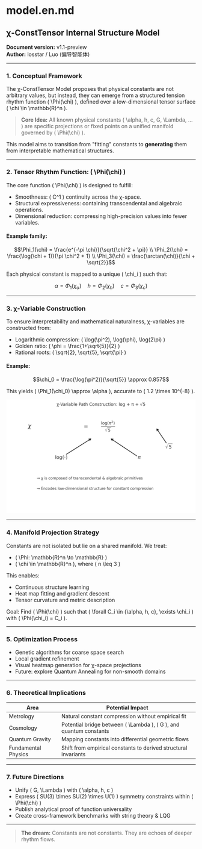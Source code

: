 # model.en.md

## χ-ConstTensor Internal Structure Model

**Document version:** v1.1-preview  
**Author:** losstar / Luo (偏导智能体)

---

### 1. Conceptual Framework

The χ-ConstTensor Model proposes that physical constants are not arbitrary values, but instead, they can emerge from a structured tension rhythm function \( \Phi(\chi) \), defined over a low-dimensional tensor surface \( \chi \in \mathbb{R}^n \).

> **Core Idea:** All known physical constants \( \alpha, h, c, G, \Lambda, ... \) are specific projections or fixed points on a unified manifold governed by \( \Phi(\chi) \).

This model aims to transition from "fitting" constants to **generating** them from interpretable mathematical structures.

---

### 2. Tensor Rhythm Function: \( \Phi(\chi) \)

The core function \( \Phi(\chi) \) is designed to fulfill:

- Smoothness: \( C^1 \) continuity across the χ-space.
- Structural expressiveness: containing transcendental and algebraic operations.
- Dimensional reduction: compressing high-precision values into fewer variables.

#### Example family:
```math
\Phi_1(\chi) = \frac{e^{-\pi \chi}}{\sqrt{\chi^2 + \pi}} \\
\Phi_2(\chi) = \frac{\log(\chi + 1)}{\pi \chi^2 + 1} \\
\Phi_3(\chi) = \frac{\arctan(\chi)}{\chi + \sqrt{2}}
```

Each physical constant is mapped to a unique \( \chi_i \) such that:
```math
\alpha = \Phi_1(\chi_\alpha) \quad h = \Phi_2(\chi_h) \quad c = \Phi_3(\chi_c)
```

---

### 3. χ-Variable Construction

To ensure interpretability and mathematical naturalness, χ-variables are constructed from:

- Logarithmic compression: \( \log(\pi^2), \log(\phi), \log(2\pi) \)
- Golden ratio: \( \phi = \frac{1+\sqrt{5}}{2} \)
- Rational roots: \( \sqrt{2}, \sqrt{5}, \sqrt{\pi} \)

#### Example:
```math
\chi_0 = \frac{\log(\pi^2)}{\sqrt{5}} \approx 0.857
```
This yields \( \Phi_1(\chi_0) \approx \alpha \), accurate to \( 1.2 \times 10^{-8} \).

![χ Path](docs/images/chi_variable_path.png)

---

### 4. Manifold Projection Strategy

Constants are not isolated but lie on a shared manifold. We treat:

- \( \Phi: \mathbb{R}^n \to \mathbb{R} \)
- \( \chi \in \mathbb{R}^n \), where \( n \leq 3 \)

This enables:
- Continuous structure learning
- Heat map fitting and gradient descent
- Tensor curvature and metric description

Goal: Find \( \Phi(\chi) \) such that \( \forall C_i \in \{\alpha, h, c\}, \exists \chi_i \) with \( \Phi(\chi_i) = C_i \).

---

### 5. Optimization Process

- Genetic algorithms for coarse space search
- Local gradient refinement
- Visual heatmap generation for χ-space projections
- Future: explore Quantum Annealing for non-smooth domains

---

### 6. Theoretical Implications

| Area                  | Potential Impact                                                      |
|-----------------------|-------------------------------------------------------------------------|
| Metrology             | Natural constant compression without empirical fit                      |
| Cosmology             | Potential bridge between \( \Lambda \), \( G \), and quantum constants    |
| Quantum Gravity       | Mapping constants into differential geometric flows                     |
| Fundamental Physics   | Shift from empirical constants to derived structural invariants         |

---

### 7. Future Directions

- Unify \( G, \Lambda \) with \( \alpha, h, c \)
- Express \( SU(3) \times SU(2) \times U(1) \) symmetry constraints within \( \Phi(\chi) \)
- Publish analytical proof of function universality
- Create cross-framework benchmarks with string theory & LQG

---

> **The dream:** Constants are not constants. They are echoes of deeper rhythm flows.

